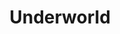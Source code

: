 ---
title: "Underworld"
summary: "Underworld are a British electronic music group formed in 1987 in Cardiff, Wales and the principal collaborative project of Karl Hyde and Rick Smith. Prominent former members include Darren Emerson, from 1991 to 2001, and Darren Price, as part of the live band from 2005 to 2016.
After briefly performing as a funk and synth-pop outfit, resulting in two albums between 1988 and 1989, Underworld gained prominence after reshaping into a dance and techno band, releasing albums including Dubnobasswithmyheadman , Second Toughest in the Infants and Beaucoup Fish , as well as singles \"Born Slippy .NUXX\" and \"Dark & Long \". Known for their atmospheric, progressive compositions, Hyde's cryptic lyrics, and dynamic live performances, Underworld have influenced a wide range of artists and have been featured in soundtracks and scores for films, television, and the 2012 Summer Olympics in London."
slug: "underworld"
image: "underworld.jpg"
apple_music_artist_url: "https://music.apple.com/gb/artist/underworld/996876"
wikipedia_url: "https://en.wikipedia.org/wiki/Underworld_(band)"
---